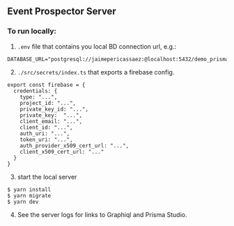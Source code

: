 ## Event Prospector Server

### To run locally:

1. `.env` file that contains you local BD connection url, e.g.:

```
DATABASE_URL="postgresql://jaimepericassaez:@localhost:5432/demo_prisma"
```

2. `./src/secrets/index.ts` that exports a firebase config.

```
export const firebase = {
  credentials: {
    type: "...",
    project_id: "...",
    private_key_id: "...",
    private_key:  "...",
    client_email: "...",
    client_id: "...",
    auth_uri: "...",
    token_uri: "...",
    auth_provider_x509_cert_url: "...",
    client_x509_cert_url: "..."
  }
}
```

3. start the local server

```
$ yarn install
$ yarn migrate
$ yarn dev
```

4. See the server logs for links to Graphiql and Prisma Studio.
